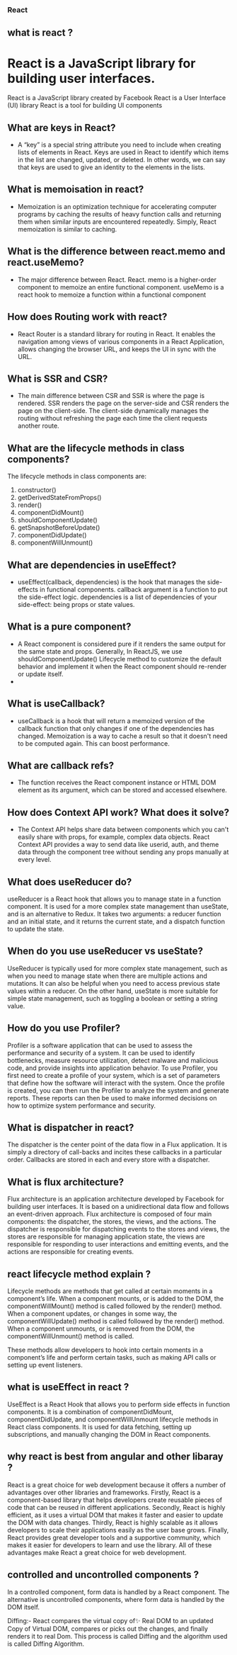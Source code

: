 ### React

## what is react ?

# React is a JavaScript library for building user interfaces.

React is a JavaScript library created by Facebook
React is a User Interface (UI) library
React is a tool for building UI components

## What are keys in React?

- A “key” is a special string attribute you need to include when creating lists of elements in React. Keys are used in React to identify which items in the list are changed, updated, or deleted. In other words, we can say that keys are used to give an identity to the elements in the lists.

## What is memoisation in react?

- Memoization is an optimization technique for accelerating computer programs by caching the results of heavy function calls and returning them when similar inputs are encountered repeatedly. Simply, React memoization is similar to caching.

## What is the difference between react.memo and react.useMemo?

- The major difference between React.
  React. memo is a higher-order component to memoize an entire functional component. useMemo is a react hook to memoize a function within a functional component

## How does Routing work with react?

- React Router is a standard library for routing in React. It enables the navigation among views of various components in a React Application, allows changing the browser URL, and keeps the UI in sync with the URL.

## What is SSR and CSR?

- The main difference between CSR and SSR is where the page is rendered. SSR renders the page on the server-side and CSR renders the page on the client-side. The client-side dynamically manages the routing without refreshing the page each time the client requests another route.

## What are the lifecycle methods in class components?

The lifecycle methods in class components are:

1. constructor()
2. getDerivedStateFromProps()
3. render()
4. componentDidMount()
5. shouldComponentUpdate()
6. getSnapshotBeforeUpdate()
7. componentDidUpdate()
8. componentWillUnmount()

## What are dependencies in useEffect?

- useEffect(callback, dependencies) is the hook that manages the side-effects in functional components. callback argument is a function to put the side-effect logic. dependencies is a list of dependencies of your side-effect: being props or state values.

## What is a pure component?

- A React component is considered pure if it renders the same output for the same state and props.
  Generally, In ReactJS, we use shouldComponentUpdate() Lifecycle method to customize the default behavior and implement it when the React component should re-render or update itself.
-

## What is useCallback?

- useCallback is a hook that will return a memoized version of the callback function that only changes if one of the dependencies has changed. Memoization is a way to cache a result so that it doesn't need to be computed again. This can boost performance.

## What are callback refs?

- The function receives the React component instance or HTML DOM element as its argument, which can be stored and accessed elsewhere.

## How does Context API work? What does it solve?

- The Context API helps share data between components which you can't easily share with props, for example, complex data objects. React Context API provides a way to send data like userid, auth, and theme data through the component tree without sending any props manually at every level.

## What does useReducer do?

useReducer is a React hook that allows you to manage state in a function component. It is used for a more complex state management than useState, and is an alternative to Redux. It takes two arguments: a reducer function and an initial state, and it returns the current state, and a dispatch function to update the state.

## When do you use useReducer vs useState?

UseReducer is typically used for more complex state management, such as when you need to manage state when there are multiple actions and mutations. It can also be helpful when you need to access previous state values within a reducer. On the other hand, useState is more suitable for simple state management, such as toggling a boolean or setting a string value.

## How do you use Profiler?

Profiler is a software application that can be used to assess the performance and security of a system. It can be used to identify bottlenecks, measure resource utilization, detect malware and malicious code, and provide insights into application behavior. To use Profiler, you first need to create a profile of your system, which is a set of parameters that define how the software will interact with the system. Once the profile is created, you can then run the Profiler to analyze the system and generate reports. These reports can then be used to make informed decisions on how to optimize system performance and security.

## What is dispatcher in react?

The dispatcher is the center point of the data flow in a Flux application. It is simply a directory of call-backs and incites these callbacks in a particular order. Callbacks are stored in each and every store with a dispatcher.

## What is flux architecture?

Flux architecture is an application architecture developed by Facebook for building user interfaces. It is based on a unidirectional data flow and follows an event-driven approach. Flux architecture is composed of four main components: the dispatcher, the stores, the views, and the actions. The dispatcher is responsible for dispatching events to the stores and views, the stores are responsible for managing application state, the views are responsible for responding to user interactions and emitting events, and the actions are responsible for creating events.

## react lifecycle method explain ?

Lifecycle methods are methods that get called at certain moments in a component’s life. When a component mounts, or is added to the DOM, the componentWillMount() method is called followed by the render() method. When a component updates, or changes in some way, the componentWillUpdate() method is called followed by the render() method. When a component unmounts, or is removed from the DOM, the componentWillUnmount() method is called.

These methods allow developers to hook into certain moments in a component’s life and perform certain tasks, such as making API calls or setting up event listeners.

## what is useEffect in react ?

UseEffect is a React Hook that allows you to perform side effects in function components. It is a combination of componentDidMount, componentDidUpdate, and componentWillUnmount lifecycle methods in React class components. It is used for data fetching, setting up subscriptions, and manually changing the DOM in React components.

## why react is best from angular and other libaray ?

React is a great choice for web development because it offers a number of advantages over other libraries and frameworks. Firstly, React is a component-based library that helps developers create reusable pieces of code that can be reused in different applications. Secondly, React is highly efficient, as it uses a virtual DOM that makes it faster and easier to update the DOM with data changes. Thirdly, React is highly scalable as it allows developers to scale their applications easily as the user base grows. Finally, React provides great developer tools and a supportive community, which makes it easier for developers to learn and use the library. All of these advantages make React a great choice for web development.

## controlled and uncontrolled components ?

In a controlled component, form data is handled by a React component. The alternative is uncontrolled components, where form data is handled by the DOM itself.

Diffing:- React compares the virtual copy of✨ Real DOM to an updated Copy of Virtual DOM, compares or picks out the changes, and finally renders it to real Dom. This process is called Diffing and the algorithm used is called Diffing Algorithm.
